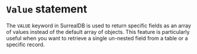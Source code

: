 # `Value` statement

The `VALUE` keyword in SurrealDB is used to return specific fields as an array
of values instead of the default array of objects. This feature is particularly
useful when you want to retrieve a single un-nested field from a table or a
specific record.

